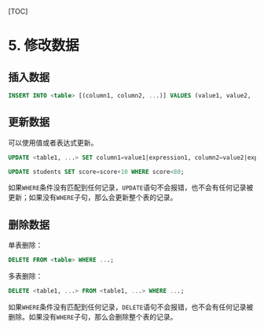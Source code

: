 [TOC]

# 5. 修改数据

## 插入数据

```sql
INSERT INTO <table> [(column1, column2, ...)] VALUES (value1, value2, ...), (value1, value2, ...), ...;
```

## 更新数据

可以使用值或者表达式更新。

```sql
UPDATE <table1, ...> SET column1=value1|expression1, column2=value2|expression2, ... [WHERE ...];
```

```sql
UPDATE students SET score=score+10 WHERE score<80;
```

如果`WHERE`条件没有匹配到任何记录，`UPDATE`语句不会报错，也不会有任何记录被更新；如果没有`WHERE`子句，那么会更新整个表的记录。

## 删除数据

单表删除：

```sql
DELETE FROM <table> WHERE ...;
```

多表删除：

```sql
DELETE <table1, ...> FROM <table1, ...> WHERE ...;
```

如果`WHERE`条件没有匹配到任何记录，`DELETE`语句不会报错，也不会有任何记录被删除。如果没有`WHERE`子句，那么会删除整个表的记录。